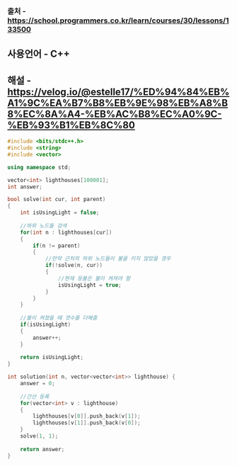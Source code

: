 ### 출처 - https://school.programmers.co.kr/learn/courses/30/lessons/133500
## 사용언어 - C++
## 해설 - https://velog.io/@estelle17/%ED%94%84%EB%A1%9C%EA%B7%B8%EB%9E%98%EB%A8%B8%EC%8A%A4-%EB%AC%B8%EC%A0%9C-%EB%93%B1%EB%8C%80

```cpp
#include <bits/stdc++.h>
#include <string>
#include <vector>

using namespace std;

vector<int> lighthouses[100001];
int answer; 

bool solve(int cur, int parent)
{
    int isUsingLight = false;
    
    //하위 노드들 검색
    for(int n : lighthouses[cur])
    {
        if(n != parent)
        {
            //만약 근처의 하위 노드들이 불을 키지 않았을 경우
            if(!solve(n, cur))
            {
                //현재 등불은 불이 켜져야 함
                isUsingLight = true;
            }
        }
    }
    
    //불이 켜졌을 때 갯수를 더해줌
    if(isUsingLight)
    {
        answer++;
    }
    
    return isUsingLight;
}

int solution(int n, vector<vector<int>> lighthouse) {
    answer = 0;
    
    //간선 등록
    for(vector<int> v : lighthouse)
    {
        lighthouses[v[0]].push_back(v[1]);
        lighthouses[v[1]].push_back(v[0]);
    }
    solve(1, 1);
    
    return answer;
}
```